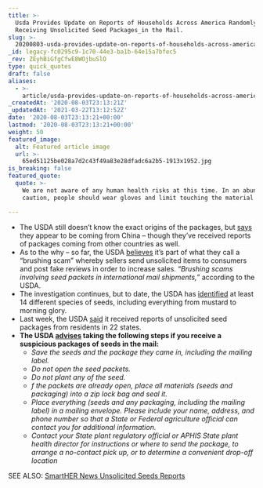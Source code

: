 ```yaml
---
title: >-
  Usda Provides Update on Reports of Households Across America Randomly
  Receiving Unsolicited Seed Packages_in the Mail.
slug: >-
  20200803-usda-provides-update-on-reports-of-households-across-america-randomly-receiving-unsolicited-packages-of-seeds-in-the-mail
_id: legacy-fc0295c9-1c70-44e3-ba1b-64e15a7bfec5
_rev: ZEyhBiGfgCfwE8WOjbuSlO
type: quick_quotes
draft: false
aliases:
  - >-
    article/usda-provides-update-on-reports-of-households-across-america-randomly-receiving-unsolicited-packages-of-seeds-in-the-mail/
_createdAt: '2020-08-03T23:13:21Z'
_updatedAt: '2021-03-22T13:12:52Z'
date: '2020-08-03T23:13:21+00:00'
lastmod: '2020-08-03T23:13:21+00:00'
weight: 50
featured_image:
  alt: Featured article image
  url: >-
    65ed51125be028a7d2c43f49a83e28dfadc6a2b5-1913x1952.jpg
is_breaking: false
featured_quote:
  quote: >-
    We are not aware of any human health risks at this time. In an abundance of
    caution, people should wear gloves and limit touching the material.

---
```

* The USDA still doesn’t know the exact origins of the packages, but [says](https://www.aphis.usda.gov/publications/plant_health/faq-unsolicited-seeds.pdf) they appear to be coming from China – though they’ve received reports of packages coming from other countries as well.
* As to the why – so far, the USDA [believes](https://www.aphis.usda.gov/publications/plant_health/faq-unsolicited-seeds.pdf) it’s part of what they call a “brushing scam” whereby sellers send unsolicited items to consumers and post fake reviews in order to increase sales. “_Brushing scams involving seed packets in international mail shipments,_” according to the USDA.
* The investigation continues, but to date, the USDA has [identified](https://www.usda.gov/media/radio/daily-newsline/2020-07-29/actuality-unsolicited-seeds-are-several-plant-species) at least 14 different species of seeds, including everything from mustard to morning glory.
* Last week, the USDA [said](https://www.aphis.usda.gov/publications/plant_health/faq-unsolicited-seeds.pdf) it received reports of unsolicited seed packages from residents in 22 states.
* **The USDA [advises](https://www.aphis.usda.gov/publications/plant_health/faq-unsolicited-seeds.pdf) taking the following steps if you receive a suspicious packages of seeds in the mail:**
  * _Save the seeds and the package they came in, including the mailing label._
  * _Do not open the seed packets._
  * _Do not plant any of the seed._
  * _f the packets are already open, place all materials (seeds and packaging) into a zip lock bag and seal it._
  * _Place everything (seeds and any packaging, including the mailing label) in a mailing envelope. Please include your name, address, and phone number so that a State or Federal agriculture official can contact you for additional information._
  * _Contact your State plant regulatory official or APHIS State plant health director for instructions or where to send the package, to arrange a no-contact pick up, or to determine a convenient drop-off location_

SEE ALSO: [SmartHER News Unsolicited Seeds Reports](https://smarthernews.com/article/spokesman-michael-wallace-virginia-department-of-agriculture-and-consumer-services-on-residents-receiving-mysterious-seed-packs-from-china/)